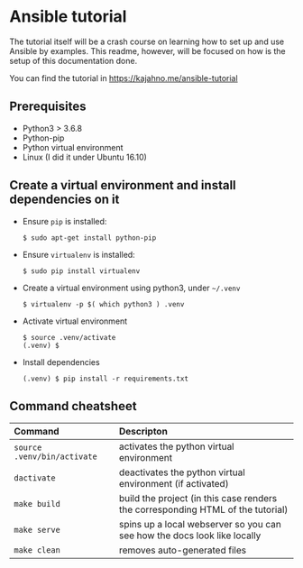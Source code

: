 # Ansible tutorial

The tutorial itself will be a crash course on learning how to set up and use Ansible by examples. This readme, however, will be focused on how is the setup of this documentation done.

You can find the tutorial in https://kajahno.me/ansible-tutorial

## Prerequisites

* Python3 > 3.6.8
* Python-pip
* Python virtual environment
* Linux (I did it under Ubuntu 16.10)

## Create a virtual environment and install dependencies on it

* Ensure `pip` is installed:
    ```
    $ sudo apt-get install python-pip
    ```
* Ensure `virtualenv` is installed:
    ```
    $ sudo pip install virtualenv
    ```
* Create a virtual environment using python3, under `~/.venv`
    ```
    $ virtualenv -p $( which python3 ) .venv
* Activate virtual environment
    ```
    $ source .venv/activate
    (.venv) $
    ```
* Install dependencies
    ```
    (.venv) $ pip install -r requirements.txt
    ```

## Command cheatsheet

| Command       | Descripton    |
| :------------- |:-------------|
| `source .venv/bin/activate`      | activates the python virtual environment |
| `dactivate`      | deactivates the python virtual environment (if activated)      |
| `make build` | build the project (in this case renders the corresponding HTML of the tutorial)      |
| `make serve` | spins up a local webserver so you can see how the docs look like locally     |
| `make clean` | removes auto-generated files

